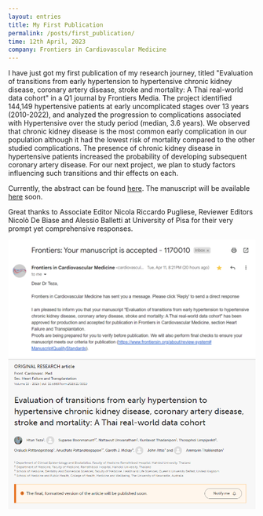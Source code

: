 ```yaml
---
layout: entries
title: My First Publication
permalink: /posts/first_publication/
time: 12th April, 2023
company: Frontiers in Cardiovascular Medicine
---
```


I have just got my first publication of my research journey, titled "Evaluation of transitions from early hypertension to hypertensive chronic kidney disease, coronary artery disease, stroke and mortality: A Thai real-world data cohort" in a Q1 journal by Frontiers Media.
<span />
The project identified 144,149 hypertensive patients at early uncomplicated stages over 13 years (2010-2022), and analyzed the progression to complications associated with Hypertensive over the study period (median, 3.6 years). We observed that chronic kidney disease is the most common early complication in our population although it had the lowest risk of mortality compared to the other studied complications. The presence of chronic kidney disease in hypertensive patients increased the probability of developing subsequent coronary artery disease. For our next project, we plan to study factors influencing such transitions and thir effects on each.

Currently, the abstract can be found [here](https://www.frontiersin.org/articles/10.3389/fcvm.2023.1170010/abstract "abstract @ frontiers"). The manuscript will be available [here](http://doi.org/10.3389/fcvm.2023.1170010 "full text @ frontiers via doi") soon.

Great thanks to Associate Editor Nicola Riccardo Pugliese, Reviewer Editors Nicolò De Biase and Alessio Balletti at University of Pisa for their very prompt yet comprehensive responses.

<div id="gallery">
	<img class="landscape" src="/assets/photos/first_publication1.PNG" title="Acceptance Email" alt="Acceptance Email"/>
	<img class="landscape" src="/assets/photos/first_publication2.PNG" title="The Abstract is online" alt="The Abstract is online"/>
</div>
